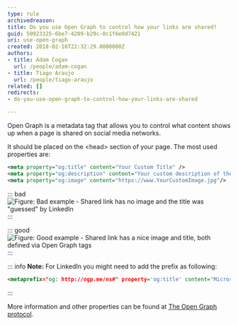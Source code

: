 ```yaml
---
type: rule
archivedreason: 
title: Do you use Open Graph to control how your links are shared?
guid: 50923325-6be7-4209-b29c-0c1f6e0d7421
uri: use-open-graph
created: 2018-02-16T22:32:29.0000000Z
authors:
- title: Adam Cogan
  url: /people/adam-cogan
- title: Tiago Araujo
  url: /people/tiago-araujo
related: []
redirects:
- do-you-use-open-graph-to-control-how-your-links-are-shared

---
```


Open Graph is a metadata tag that allows you to control what content shows up when a page is shared on social media networks.

<!--endintro-->

It should be placed on the &lt;head&gt; section of your page. The most used properties are:

```xml
<meta property="og:title" content="Your Custom Title" />
<meta property="og:description" content="Your custom description of the page." />
<meta property="og:image" content="https://www.YourCustomImage.jpg"/>
```

::: bad  
![Figure: Bad example - Shared link has no image and the title was "guessed" by LinkedIn](open-graph-bad.jpg)  
:::


::: good  
![Figure: Good example - Shared link has a nice image and title, both defined via Open Graph tags](opengraph-good.jpg)  
:::

::: info
**Note:** For LinkedIn you might need to add the prefix as following:
```xml
<metaprefix="og: http://ogp.me/ns#" property='og:title' content="Microsoft Azure | SSW Consulting - Sydney, Brisbane, Melbourne"/>
```
:::

More information and other properties can be found at [The Open Graph protocol](https://ogp.me/).

